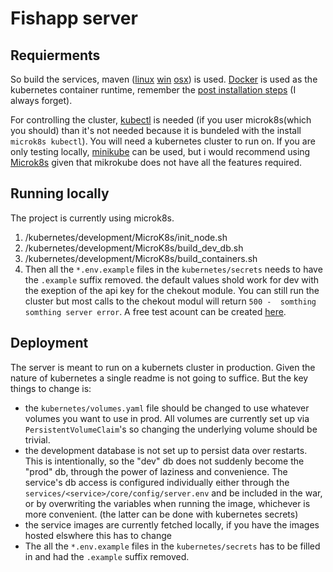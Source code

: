 # Fishapp server

## Requierments

So build the services,
maven ([linux](https://packages.debian.org/search?keywords=maven) [win](https://letmegooglethat.com/?q=How+to+install+maven+on+windows) [osx](https://formulae.brew.sh/formula/maven))
is used. [Docker](https://docs.docker.com/engine/install/) is used as the kubernetes container runtime, remember
the [post installation steps](https://docs.docker.com/engine/install/linux-postinstall/) (I always forget).

For controlling the cluster, [kubectl](https://kubernetes.io/docs/tasks/tools/) is needed (if you user microk8s(which you should) than it's not needed because it is bundeled with the install ``microk8s kubectl``). 
You will need a kubernetes cluster to run on. If you are only testing locally, [minikube](https://minikube.sigs.k8s.io/docs/start/) can be used, but i would recommend using [Microk8s](https://microk8s.io/) given that mikrokube does not have all the features required.

## Running locally

The project is currently using microk8s.

1. /kubernetes/development/MicroK8s/init_node.sh
2. /kubernetes/development/MicroK8s/build_dev_db.sh
3. /kubernetes/development/MicroK8s/build_containers.sh
4. Then all the ``*.env.example`` files in the ``kubernetes/secrets`` needs to have the ``.example`` suffix removed. the default values shold work for dev with the exeption of the api key for the chekout module. You can still run the cluster but most calls to the chekout modul will return ``500 -  somthing somthing server error``. A free test acount can be created [here](https://portal.dibspayment.eu/registration).

## Deployment

The server is meant to run on a kubernets cluster in production. Given the nature of kubernetes a single readme is not
going to suffice. But the key things to change is:

- the ```kubernetes/volumes.yaml``` file should be changed to use whatever volumes you want to use in prod. All volumes are
  currently set up via ``PersistentVolumeClaim``'s so changing the underlying volume should be trivial.
- the development database is not set up to persist data over restarts. This is intentionally, so the "dev" db does not
  suddenly become the "prod" db, through the power of laziness and convenience. The service's db access is configured
  individually either through the ``services/<service>/core/config/server.env`` and be included in the war, or by
  overwriting the variables when running the image, whichever is more convenient. (the latter can be done with
  kubernetes secrets)
- the service images are currently fetched locally, if you have the images hosted elswhere this has to change
- The all the ``*.env.example`` files in the ``kubernetes/secrets`` has to be filled in and had the ``.example`` suffix removed. 
